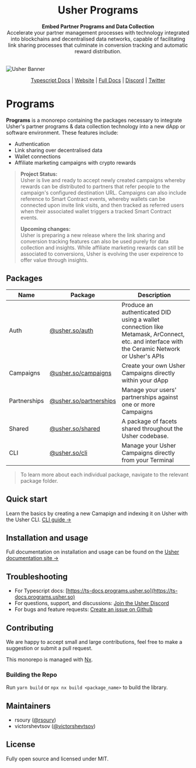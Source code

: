 <div align="center">
  <h1>Usher Programs</h1>
</div>

<div align="center">
  <strong>Embed Partner Programs and Data Collection</strong>
</div>

<div align="center">
  Accelerate your partner management processes with technology integrated into blockchains and decentralised data networks, capable of facilitating link sharing processes that culminate in conversion tracking and automatic reward distribution.
</div>
<br/>

![Usher Banner](https://usher-pub.s3.amazonaws.com/misc/banners/Banner.jpg)

<div align="center">
   <a href="https://ts-docs.programs.usher.so">Typescript Docs</a>
   <span> | </span>
   <a href="https://www.usher.so">Website</a>
   <span> | </span>
   <a href="https://docs.usher.so">Full Docs</a>
   <span> | </span>
   <a href="https://go.usher.so/discord">Discord</a>
   <span> | </span>
   <a href="https://go.usher.so/twitter">Twitter</a>
</div>

# Programs

**Programs** is a monorepo containing the packages necessary to integrate Usher's partner programs & data collection technology into a new dApp or software environment.
These features include:

- Authentication
- Link sharing over decentralised data
- Wallet connections
- Affiliate marketing campaigns with crypto rewards

> **Project Status:**  
> Usher is live and ready to accept newly created campaigns whereby rewards can be distributed to partners that refer people to the campaign's configured destination URL. Campaigns can also include reference to Smart Contract events, whereby wallets can be connected upon invite link visits, and then tracked as referred users when their associated wallet triggers a tracked Smart Contract events.
>
> **Upcoming changes:**  
> Usher is preparing a new release where the link sharing and conversion tracking features can also be used purely for data collection and insights. While affiliate marketing rewards can still be associated to conversions, Usher is evolving the user expeirence to offer value through insights.

## Packages

| Name         | Package                                         | Description                                                                                                                                  |
| ------------ | ----------------------------------------------- | -------------------------------------------------------------------------------------------------------------------------------------------- |
| Auth         | [@usher.so/auth](packages/auth)                 | Produce an authenticated DID using a wallet connection like Metamask, ArConnect, etc. and interface with the Ceramic Network or Usher's APIs |
| Campaigns    | [@usher.so/campaigns](packages/campaigns)       | Create your own Usher Campaigns directly within your dApp                                                                                    |
| Partnerships | [@usher.so/partnerships](packages/partnerships) | Manage your users' partnerships against one or more Campaigns                                                                                |
| Shared       | [@usher.so/shared](packages/shared)             | A package of facets shared throughout the Usher codebase.                                                                                    |
| CLI          | [@usher.so/cli](packages/cli)                   | Manage your Usher Campaigns directly from your Terminal                                                                                      |

> To learn more about each individual package, navigate to the relevant package folder.

## Quick start

Learn the basics by creating a new Camapign and indexing it on Usher with the Usher CLI. [CLI guide →](packages/cli)

## Installation and usage

Full documentation on installation and usage can be found on the [Usher documentation site →](https://docs.usher.so/)

## Troubleshooting

- For Typescript docs: [https://ts-docs.programs.usher.so](https://ts-docs.programs.usher.so)
- For questions, support, and discussions: [Join the Usher Discord](https://go.usher.so/discord)
- For bugs and feature requests: [Create an issue on Github](https://github.com/usherlabs/programs/issues)

## Contributing

We are happy to accept small and large contributions, feel free to make a suggestion or submit a pull request.

This monorepo is managed with [Nx](https://nx.dev).

### Building the Repo

Run `yarn build` or `npx nx build <package_name>` to build the library.

## Maintainers

- rsoury ([@rsoury](https://github.com/rsoury))
- victorshevtsov ([@victorshevtsov](https://github.com/victorshevtsov))

## License

Fully open source and licensed under MIT.
